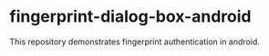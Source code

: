 # fingerprint-dialog-box-android
This repository demonstrates fingerprint authentication in android.
